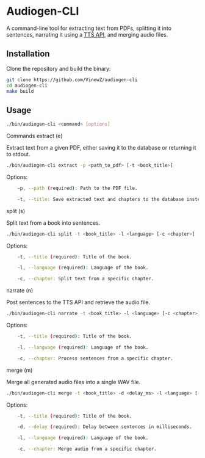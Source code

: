 # Audiogen-CLI

A command-line tool for extracting text from PDFs, splitting it into sentences, narrating it using a [TTS API](https://github.com/erew123/alltalk_tts), and merging audio files.

## Installation

Clone the repository and build the binary:

```sh
git clone https://github.com/VinewZ/audiogen-cli
cd audiogen-cli 
make build
```

## Usage

```sh
./bin/audiogen-cli <command> [options]
```

Commands
extract (e)

Extract text from a given PDF, either saving it to the database or returning it to stdout.

```sh
./bin/audiogen-cli extract -p <path_to_pdf> [-t <book_title>]
```

Options:

```sh
    -p, --path (required): Path to the PDF file.

    -t, --title: Save extracted text and chapters to the database instead of returning it.
```

split (s)

Split text from a book into sentences.

```sh
./bin/audiogen-cli split -t <book_title> -l <language> [-c <chapter>]
```

Options:

```sh
    -t, --title (required): Title of the book.

    -l, --language (required): Language of the book.

    -c, --chapter: Split text from a specific chapter.
```

narrate (n)

Post sentences to the TTS API and retrieve the audio file.

```sh
./bin/audiogen-cli narrate -t <book_title> -l <language> [-c <chapter>]
```

Options:

```sh
    -t, --title (required): Title of the book.

    -l, --language (required): Language of the book.

    -c, --chapter: Process sentences from a specific chapter.
```

merge (m)

Merge all generated audio files into a single WAV file.

```sh
./bin/audiogen-cli merge -t <book_title> -d <delay_ms> -l <language> [-c <chapter>]
```

Options:

```sh
    -t, --title (required): Title of the book.

    -d, --delay (required): Delay between sentences in milliseconds.

    -l, --language (required): Language of the book.

    -c, --chapter: Merge audio from a specific chapter.
```
